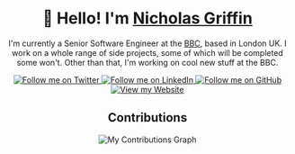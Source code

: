 <h1 align="center">
  👋 Hello! I'm <a href="https://nicholasgriffin.dev" target="_blank">Nicholas Griffin</a>
</h1>

<p align="center">
  I'm currently a Senior Software Engineer at the <a href="http://github.com/bbc">BBC</a>, based in London UK. I work on a whole range of side projects, some of which will be completed some won't. Other than that, I'm working on cool new stuff at the BBC.
</p>

<p align="center">
  <a href="https://twitter.com/intent/follow?screen_name=ngriffin_uk" target="_blank">
    <img src="https://img.shields.io/twitter/follow/ngriffin_uk?label=Follow" alt="Follow me on Twitter" />
  </a>
  
  <a href="https://www.linkedin.com/in/nicholasgriffin-gb" target="_blank">
    <img src="https://img.shields.io/badge/-@nicholasgriffin-0077B5?style=flat-square&amp;labelColor=0077B5&amp;logo=LinkedIn&amp;link=https://www.linkedin.com/in/nicholasgriffin-gb/" alt="Follow me on LinkedIn" />
  </a>

  <a href="https://github.com/nicholasgriffintn?tab=followers" target="_blank">
    <img src="https://img.shields.io/github/followers/nicholasgriffintn?label=Follow&style=social" alt="Follow me on GitHub" />
  </a>

  <a href="https://nicholasgriffin.dev/" target="_blank">
    <img src="https://img.shields.io/badge/Website-46a2f1.svg?&style=flat-square&logo=Google-Chrome&logoColor=white&link=https://nicholasgriffin.dev/" alt="View my Website" />
  </a>
</p>

<h2 align="center">
  Contributions
</h1>

<p align="center">
  <img src="https://nicholasgriffintn.github.io/nicholasgriffintn/github-contribution-snake.svg" alt="My Contributions Graph" />
</p>
